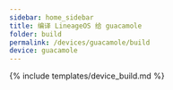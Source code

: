 ```yaml
---
sidebar: home_sidebar
title: 编译 LineageOS 给 guacamole
folder: build
permalink: /devices/guacamole/build
device: guacamole
---
```

{% include templates/device_build.md %}
